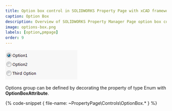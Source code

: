 ```yaml
---
title: Option box control in SOLIDWORKS Property Page with xCAD framework
caption: Option Box
description: Overview of SOLIDWORKS Property Manager Page option box control creation and customization using xCAD framework
image: options-box.png
labels: [option,pmpage]
order: 9
---
```

![Option box control](options-box.png)

Options group can be defined by decorating the property of type Enum with **OptionBoxAttribute**.

{% code-snippet { file-name: ~PropertyPage\Controls\OptionBox.* } %}

